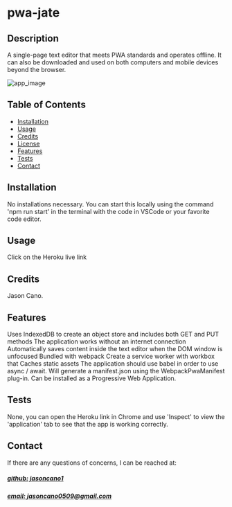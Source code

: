 # pwa-jate


## Description
A single-page text editor that meets PWA standards and operates offline. It can also be downloaded and used on both computers and mobile devices beyond the browser.

![app_image](/client/dist/src/images/mockup.png)

## Table of Contents
- [Installation](#installation)
- [Usage](#usage)
- [Credits](#credits)
- [License](#license)
- [Features](#features)
- [Tests](#tests)
- [Contact](#contact)

## Installation
No installations necessary.  You can start this locally using the command 'npm run start' in the terminal with the code in VSCode or your favorite code editor.

## Usage
Click on the Heroku live link

## Credits
Jason Cano.



## Features
Uses IndexedDB to create an object store and includes both GET and PUT methods  The application works without an internet connection  Automatically saves content inside the text editor when the DOM window is unfocused  Bundled with webpack  Create a service worker with workbox that Caches static assets  The application should use babel in order to use async / await. Will generate a manifest.json using the WebpackPwaManifest plug-in. Can be installed as a Progressive Web Application.

## Tests
None, you can open the Heroku link in Chrome and use 'Inspect' to view the 'application' tab to see that the app is working correctly.

## Contact
If there are any questions of concerns, I can be reached at:
##### [github: jasoncano1](https://github.com/jasoncano1)
##### [email: jasoncano0509@gmail.com](mailto:jasoncano0509@gmail.com)
